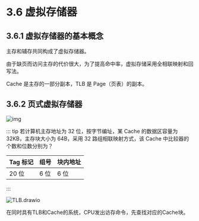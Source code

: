 # 3.6 虚拟存储器

## 3.6.1 虚拟存储器的基本概念

主存和辅存共同构成了虚拟存储器。

由于缺页而访问主存的代价很大，为了提高命中率，虚拟存储采用全相联映射和回写法。

Cache 是主存的一部分副本，TLB 是 Page（页表）的副本。

## 3.6.2 页式虚拟存储器

![img](https://csnotes.oss-cn-beijing.aliyuncs.com/photos/TLB%E5%92%8CCache.png)

::: tip 若计算机主存地址为 32 位，按字节编址，某 Cache 的数据区容量为 32KB，主存块大小为 64B，采用 32 路组相联映射方式，该 Cache 中比较器的个数和位数分别为？

| Tag 标记 | 组号 | 块内地址 |
| ------- | ---- | -------- |
| 20 位    | 6 位  | 6 位      |

:::

![TLB.drawio](https://csnotes.oss-cn-beijing.aliyuncs.com/photos/TLB.drawio.png)

在同时具有TLB和Cache的系统，CPU发出访存命令，先查找对应的Cache块。




